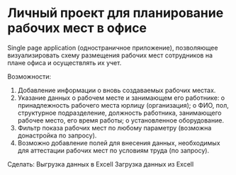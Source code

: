 # Личный проект для планирование рабочих мест в офисе

 
Single page application (одностраничное приложение), позволяющее визуализировать схему размещения рабочих мест сотрудников на плане офиса и осуществлять их учет.

Возможности:
1.	Добавление информации о вновь создаваемых рабочих местах.
2.	Указание данных о рабочем месте и занимающем его работнике:
o	принадлежность рабочего места юрлицу (организация);
o	ФИО, пол, структурное подразделение, должность работника, занимающего рабочее место, его время работы;
o	установленное оборудование.
3.	Фильтр показа рабочих мест по любому параметру (возможна донастройка по запросу).
4.	Возможно добавление полей для внесения данных, необходимых для аттестации рабочих мест по условиям труда (по запросу).

Сделать:
Выгрузка данных в Excell
Загрузка данных из Excell
